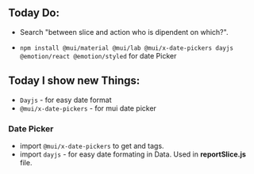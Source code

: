 ## Today Do:

- Search "between slice and action who is dipendent on which?".

- `npm install @mui/material @mui/lab @mui/x-date-pickers dayjs @emotion/react @emotion/styled` for date Picker

## Today I show new Things:

- `Dayjs` - for easy date format
- `@mui/x-date-pickers` - for mui date picker

### Date Picker

- import `@mui/x-date-pickers` to get **<DatePicker>** and **<LocalizationProvider>** tags.
- import `dayjs` - for easy date formating in Data. Used in **reportSlice.js** file.
